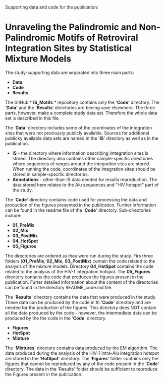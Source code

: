 Supporting data and code for the publication:
# Unraveling the Palindromic and Non-Palindromic Motifs of Retroviral Integration Sites by Statistical Mixture Models

The study-supporting data are separated into three main parts:
- **Data**
- **Code**
- **Results**

The GitHub * **IS_Motifs** * repository contains only the '**Code**' directory. The '**Data**' and the '**Results**' directories are beeing save elsewhere. The three parts, however, make a complete study data set. Therefore the whole data set is described in this file.

The '**Data**' directory includes some of the coordinates of the integration sites that were not previously publicly available. Sources for additional publicky available data sets are named in the '**IS**' directory as well as in the publication.
  - **IS** - the directory where information describing inttegration sites is stored. The directory also contains other sample-specific directories where sequences of ranges around the integration sites are stored. When running the code, coordinates of the integration sites should be stored in sample-specific directories.
  - **Annotations** - other-than-IS data needed for results reproduction. The data stored here relates to the Alu sequences and "HIV hotspot" part of the study.

The '**Code**' directory contains code used for processing the data and production of the figures presented in the publication. Further information can be found in the readme file of the '**Code**' directory. Sub-directories include:
  - **01_PreMix**
  - **02_Mix**
  - **03_PostMix**
  - **04_HotSpot**
  - **05_Figures**
  
The directories are ordered as they were run during the study. Firs three folders (**01_PreMix**, **02_Mix**, **03_PostMix**) contain the code related to the analysis of the mixture models. Directory **04_HotSpot** contains the code related to the analysis of the HIV-1 integration hotspot. The **05_Figures** directory contains the code that produces the figures present in the publication. Furter detailed information about the content of the directories can be found in the directory README_code.md file.

The '**Results**' directory contains the data that were produced in the study. These data can be produced by the code in th '**Code**' directory and are needed for the production of the figures. This directory does NOT contain all the data produced by the code - however, the intermediate data can be produced by the the code in the '**Code**' directory. 
  - **Figures**
  - **HotSpot**
  - **Mixture**

The '**Mixtures**' directory contains data produced by the EM algorithm. The data produced during the analysis of the HIV-1 intra-Alu integration hotspot are stored in the '**HotSpot**' directory. The '**Figures**' folder contains only the figures that cannot be reproduced by any of the code present in the '**Code**' directory. The data in the 'Results' folder should be sufficient to reproduce the Figures present in the publication.
